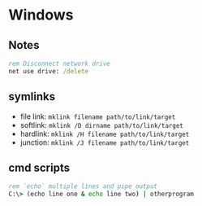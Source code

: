 # Windows

## Notes

```cmd
rem Disconnect network drive
net use drive: /delete

```

## symlinks

* file link: `mklink filename path/to/link/target`
* softlink: `mklink /D dirname path/to/link/target`
* hardlink: `mklink /H filename path/to/link/target`
* junction: `mklink /J filename path/to/link/target`

## cmd scripts

```cmd 
rem `echo` multiple lines and pipe output
C:\> (echo line one & echo line two) | otherprogram
```